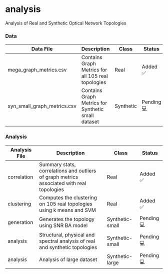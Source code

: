 # analysis
Analysis of Real and Synthetic Optical Network Topologies 


### Data 
| Data File          | Description                                    | Class     | Status | 
|--------------------|------------------------------------------------|-----------|-----------|
| mega_graph_metrics.csv  | Contains Graph Metrics for all 105 real topologies  | Real      | Added ✅ | 
| syn_small_graph_metrics.csv       | Contains Graph Metrics for Synthetic small dataset | Synthetic | Pending 💻 | 

### Analysis
| Analysis File           | Description                                                    | Class     | Status | 
|-------------------------|----------------------------------------------------------------|-----------|----------|
| correlation             | Summary stats, correlations and outliers of graph metrics associated with real topologies    | Real      | Added ✅ | 
| clustering              | Computes the clustering on 105 real topologies using k means and SVM | Real      | Added ✅ | 
| generation              | Generates the topology using SNR BA model | Synthetic-small | Pending 💻 | 
| analysis                | Structural, physical and spectral analysis of real and synthetic topologies |  Synthetic-small | Pending 💻 | 
| analysis                | Analysis of large dataset | Synthetic-large | Pending 💻  |
